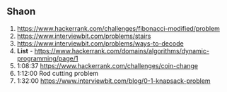 ## Shaon

1. https://www.hackerrank.com/challenges/fibonacci-modified/problem
1. https://www.interviewbit.com/problems/stairs
1. https://www.interviewbit.com/problems/ways-to-decode
1. **List** - https://www.hackerrank.com/domains/algorithms/dynamic-programming/page/1
1. 1:08:37 https://www.hackerrank.com/challenges/coin-change
1. 1:12:00 Rod cutting problem
1. 1:32:00 https://www.interviewbit.com/blog/0-1-knapsack-problem